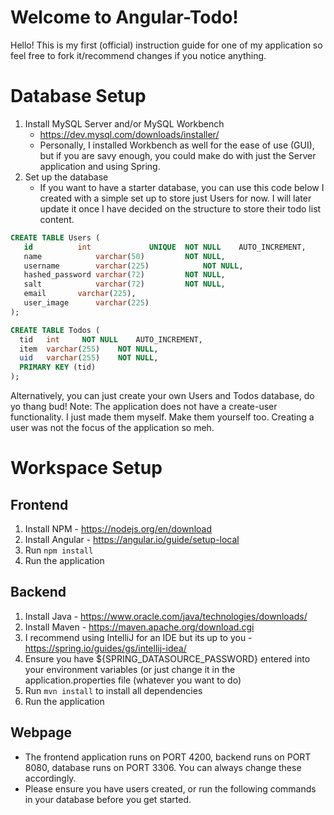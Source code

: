 # Welcome to Angular-Todo!
Hello! This is my first (official) instruction guide for one of my application so feel free to fork it/recommend changes if you notice anything.

# Database Setup
1. Install MySQL Server and/or MySQL Workbench
	- https://dev.mysql.com/downloads/installer/
	- Personally, I installed Workbench as well for the ease of use (GUI), but if you are savy enough, you could make do with just the Server application and using Spring.
3. Set up the database
	* If you want to have a starter database, you can use this code below I created with a simple set up to store just Users for now. I will later update it once I have decided on the structure to store their todo list content.
 ```sql
CREATE TABLE Users (
    id			int				UNIQUE	NOT NULL	AUTO_INCREMENT,
    name			varchar(50)			NOT NULL,
	username		varchar(225)			NOT NULL,
    hashed_password	varchar(72)			NOT NULL,
    salt			varchar(72)			NOT NULL,
    email		varchar(225),
    user_image		varchar(225)
);
```

```sql
CREATE TABLE Todos (  
  tid 	int 	NOT NULL 	AUTO_INCREMENT,  
  item 	varchar(255) 	NOT NULL,  
  uid 	varchar(255) 	NOT NULL,  
  PRIMARY KEY (tid)  
);
```

Alternatively, you can just create your own Users and Todos database, do yo thang bud!
Note: The application does not have a create-user functionality. I just made them myself. Make them yourself too. Creating a user was not the focus of the application so meh.

# Workspace Setup
## Frontend
1. Install NPM - https://nodejs.org/en/download
2. Install Angular - https://angular.io/guide/setup-local
3. Run ```npm install```
4. Run the application


## Backend
1. Install Java - https://www.oracle.com/java/technologies/downloads/
2. Install Maven - https://maven.apache.org/download.cgi
3. I recommend using IntelliJ for an IDE but its up to you - https://spring.io/guides/gs/intellij-idea/
4. Ensure you have ${SPRING_DATASOURCE_PASSWORD} entered into your environment variables (or just change it in the application.properties file (whatever you want to do)
5. Run ```mvn install``` to install all dependencies
6. Run the application

## Webpage
- The frontend application runs on PORT 4200, backend runs on PORT 8080, database runs on PORT 3306. You can always change these accordingly.
- Please ensure you have users created, or run the following commands in your database before you get started.
